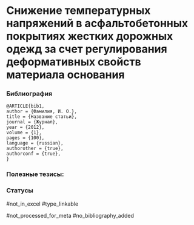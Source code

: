 # Снижение температурных напряжений в асфальтобетонных покрытиях жестких дорожных одежд за счет регулирования деформативных свойств материала основания

### Библиография
```
@ARTICLE{bib1,
author = {Фамилия, И. О.},
title = {Название статьи},
journal = {Журнал},
year = {2012},
volume = {1},
pages = {100},
language = {russian},
authorother = {true},
authorconf = {true},
}
```

### Полезные тезисы:

### Статусы
#not_in_excel 
#type_linkable 

#not_processed_for_meta
#no_bibliography_added